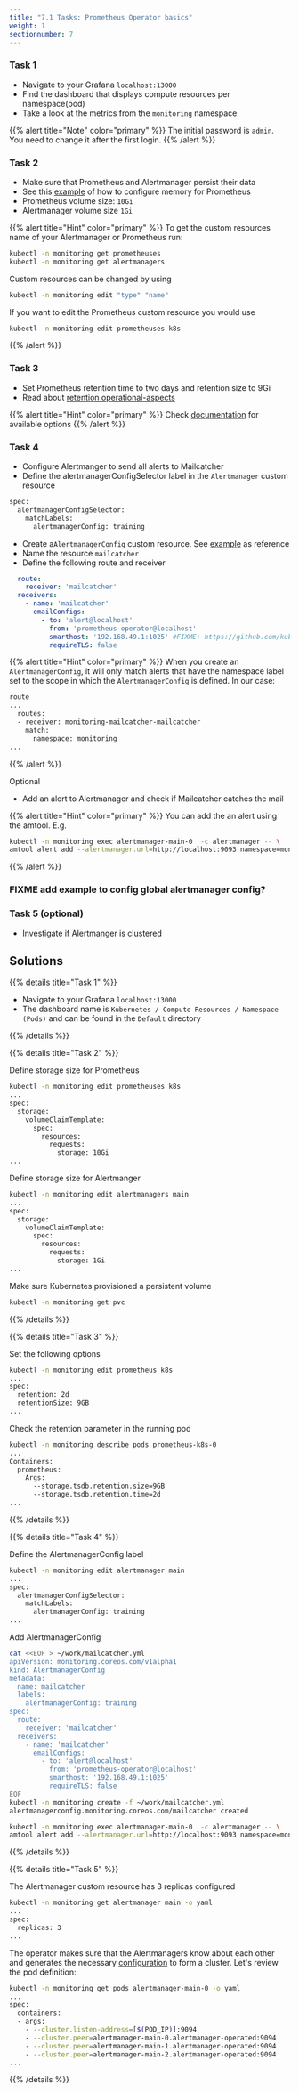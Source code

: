```yaml
---
title: "7.1 Tasks: Prometheus Operator basics"
weight: 1
sectionnumber: 7
---
```


### Task 1

* Navigate to your Grafana `localhost:13000`
* Find the dashboard that displays compute resources per namespace(pod)
* Take a look at the metrics from the `monitoring` namespace

{{% alert title="Note" color="primary" %}}
The initial password is `admin`. You need to change it after the first login.
{{% /alert %}}

### Task 2

* Make sure that Prometheus and Alertmanager persist their data
* See this [example](https://github.com/prometheus-operator/prometheus-operator/blob/master/Documentation/user-guides/storage.md#manual-storage-provisioning) of how to configure memory for Prometheus
* Prometheus volume size: `10Gi`
* Alertmanager volume size `1Gi`

{{% alert title="Hint" color="primary" %}}
To get the custom resources name of your Alertmanager or Prometheus run:

```bash
kubectl -n monitoring get prometheuses
kubectl -n monitoring get alertmanagers
```

Custom resources can be changed by using

```bash
kubectl -n monitoring edit "type" "name"
```

If you want to edit the Prometheus custom resource you would use

```bash
kubectl -n monitoring edit prometheuses k8s
```

{{% /alert %}}

### Task 3

* Set Prometheus retention time to two days and retention size to 9Gi
* Read about [retention operational-aspects](https://prometheus.io/docs/prometheus/latest/storage/#operational-aspects)

{{% alert title="Hint" color="primary" %}}
Check [documentation](https://github.com/prometheus-operator/prometheus-operator/blob/master/Documentation/api.md#prometheusspec) for available options
{{% /alert %}}

### Task 4

* Configure Alertmanger to send all alerts to Mailcatcher
* Define the alertmanagerConfigSelector label in the `Alertmanager` custom resource

```bash
spec:
  alertmanagerConfigSelector:
    matchLabels:
      alertmanagerConfig: training
```

* Create a`AlertmanagerConfig` custom resource. See [example](https://github.com/prometheus-operator/prometheus-operator/blob/master/Documentation/user-guides/alerting.md#alertmanagerconfig-resource) as reference
* Name the resource `mailcatcher`
* Define the following route and receiver

```yaml
  route:
    receiver: 'mailcatcher'
  receivers:
    - name: 'mailcatcher'
      emailConfigs:
        - to: 'alert@localhost'
          from: 'prometheus-operator@localhost'
          smarthost: '192.168.49.1:1025' #FIXME: https://github.com/kubernetes/minikube/issues/8439
          requireTLS: false
```

{{% alert title="Hint" color="primary" %}}
When you create an `AlertmanagerConfig`, it will only match alerts that have the namespace label set to the scope in which the `AlertmanagerConfig` is defined. In our case:

```bash
route
...
  routes:
  - receiver: monitoring-mailcatcher-mailcatcher
    match:
      namespace: monitoring
...
```

{{% /alert %}}

Optional

* Add an alert to Alertmanager and check if Mailcatcher catches the mail

{{% alert title="Hint" color="primary" %}}
You can add the an alert using the amtool. E.g.

```bash
kubectl -n monitoring exec alertmanager-main-0  -c alertmanager -- \
amtool alert add --alertmanager.url=http://localhost:9093 namespace=monitoring
```

{{% /alert %}}

### FIXME add example to config global alertmanager config?

### Task 5 (optional)

* Investigate if Alertmanger is clustered

## Solutions

{{% details title="Task 1" %}}

* Navigate to your Grafana `localhost:13000`
* The dashboard name is `Kubernetes / Compute Resources / Namespace (Pods)` and can be found in the `Default` directory

{{% /details %}}

{{% details title="Task 2" %}}

Define storage size for Prometheus

```bash
kubectl -n monitoring edit prometheuses k8s
...
spec:
  storage:
    volumeClaimTemplate:
      spec:
        resources:
          requests:
            storage: 10Gi
...
```

Define storage size for Alertmanger

```bash
kubectl -n monitoring edit alertmanagers main
...
spec:
  storage:
    volumeClaimTemplate:
      spec:
        resources:
          requests:
            storage: 1Gi
...
```

Make sure Kubernetes provisioned a persistent volume

```bash
kubectl -n monitoring get pvc
```

{{% /details %}}

{{% details title="Task 3" %}}

Set the following options

```bash
kubectl -n monitoring edit prometheus k8s
...
spec:
  retention: 2d
  retentionSize: 9GB
...
```

Check the retention parameter in the running pod

```bash
kubectl -n monitoring describe pods prometheus-k8s-0
...
Containers:
  prometheus:
    Args:
      --storage.tsdb.retention.size=9GB
      --storage.tsdb.retention.time=2d
...
```

{{% /details %}}

{{% details title="Task 4" %}}

Define the AlertmanagerConfig label

```bash
kubectl -n monitoring edit alertmanager main
...
spec:
  alertmanagerConfigSelector:
    matchLabels:
      alertmanagerConfig: training
...
```

Add AlertmanagerConfig

```bash
cat <<EOF > ~/work/mailcatcher.yml
apiVersion: monitoring.coreos.com/v1alpha1
kind: AlertmanagerConfig
metadata:
  name: mailcatcher
  labels:
    alertmanagerConfig: training
spec:
  route:
    receiver: 'mailcatcher'
  receivers:
    - name: 'mailcatcher'
      emailConfigs:
        - to: 'alert@localhost'
          from: 'prometheus-operator@localhost'
          smarthost: '192.168.49.1:1025'
          requireTLS: false
EOF
kubectl -n monitoring create -f ~/work/mailcatcher.yml
alertmanagerconfig.monitoring.coreos.com/mailcatcher created
```

```bash
kubectl -n monitoring exec alertmanager-main-0  -c alertmanager -- \
amtool alert add --alertmanager.url=http://localhost:9093 namespace=monitoring
```

{{% /details %}}

{{% details title="Task 5" %}}

The Alertmanager custom resource has 3 replicas configured

```bash
kubectl -n monitoring get alertmanager main -o yaml
...
spec:
  replicas: 3
...
```

The operator makes sure that the Alertmanagers know about each other and generates the necessary [configuration](https://github.com/prometheus/alertmanager#high-availability) to form a cluster. Let's review the pod definition:

```bash
kubectl -n monitoring get pods alertmanager-main-0 -o yaml
...
spec:
  containers:
  - args:
    - --cluster.listen-address=[$(POD_IP)]:9094
    - --cluster.peer=alertmanager-main-0.alertmanager-operated:9094
    - --cluster.peer=alertmanager-main-1.alertmanager-operated:9094
    - --cluster.peer=alertmanager-main-2.alertmanager-operated:9094
...
```

{{% /details %}}
